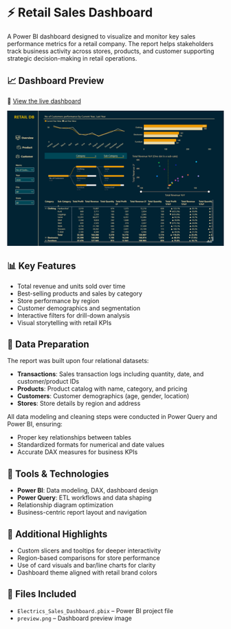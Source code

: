 # ⚡ Retail Sales Dashboard

A Power BI dashboard designed to visualize and monitor key sales performance metrics for a retail company. The report helps stakeholders track business activity across stores, products, and customer supporting strategic decision-making in retail operations.

## 📈 Dashboard Preview

🔗 [View the live dashboard](https://app.powerbi.com/view?r=eyJrIjoiNTUzNzA0MzctNDM4MS00ODE2LWFhN2ItNGU3ZDQyMTY5ZTk2IiwidCI6IjJmODVkYzc0LWI2YjQtNDU4NC1iZWVlLWNjZGE3MTQ0NDk3MCIsImMiOjZ9)

[![Report Preview](retail-dashboard-preview.png)](https://app.powerbi.com/view?r=eyJrIjoiNTUzNzA0MzctNDM4MS00ODE2LWFhN2ItNGU3ZDQyMTY5ZTk2IiwidCI6IjJmODVkYzc0LWI2YjQtNDU4NC1iZWVlLWNjZGE3MTQ0NDk3MCIsImMiOjZ9)
## 📊 Key Features

- Total revenue and units sold over time
- Best-selling products and sales by category
- Store performance by region
- Customer demographics and segmentation
- Interactive filters for drill-down analysis
- Visual storytelling with retail KPIs

## 🧹 Data Preparation

The report was built upon four relational datasets:

- **Transactions**: Sales transaction logs including quantity, date, and customer/product IDs
- **Products**: Product catalog with name, category, and pricing
- **Customers**: Customer demographics (age, gender, location)
- **Stores**: Store details by region and address

All data modeling and cleaning steps were conducted in Power Query and Power BI, ensuring:

- Proper key relationships between tables
- Standardized formats for numerical and date values
- Accurate DAX measures for business KPIs

## 📁 Tools & Technologies

- **Power BI**: Data modeling, DAX, dashboard design
- **Power Query**: ETL workflows and data shaping
- Relationship diagram optimization
- Business-centric report layout and navigation

## 🧠 Additional Highlights

- Custom slicers and tooltips for deeper interactivity
- Region-based comparisons for store performance
- Use of card visuals and bar/line charts for clarity
- Dashboard theme aligned with retail brand colors

## 📂 Files Included

- `Electrics_Sales_Dashboard.pbix` – Power BI project file
- `preview.png` – Dashboard preview image
